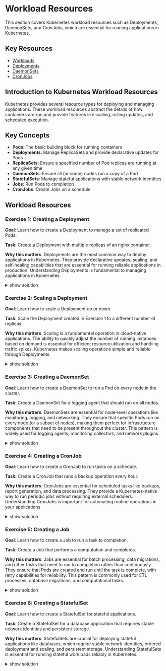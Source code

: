 # Workload Resources

This section covers Kubernetes workload resources such as Deployments, DaemonSets, and CronJobs, which are essential for running applications in Kubernetes.

## Key Resources

- [Workloads](https://kubernetes.io/docs/concepts/workloads/)
- [Deployments](https://kubernetes.io/docs/concepts/workloads/controllers/deployment/)
- [DaemonSets](https://kubernetes.io/docs/concepts/workloads/controllers/daemonset/)
- [CronJobs](https://kubernetes.io/docs/concepts/workloads/controllers/cron-jobs/)

## Introduction to Kubernetes Workload Resources

Kubernetes provides several resource types for deploying and managing applications. These workload resources abstract the details of how containers are run and provide features like scaling, rolling updates, and scheduled execution.

## Key Concepts

- **Pods**: The basic building block for running containers
- **Deployments**: Manage ReplicaSets and provide declarative updates for Pods
- **ReplicaSets**: Ensure a specified number of Pod replicas are running at any given time
- **DaemonSets**: Ensure all (or some) nodes run a copy of a Pod
- **StatefulSets**: Manage stateful applications with stable network identities
- **Jobs**: Run Pods to completion
- **CronJobs**: Create Jobs on a schedule

## Workload Resources

### Exercise 1: Creating a Deployment

**Goal**: Learn how to create a Deployment to manage a set of replicated Pods.

**Task**: Create a Deployment with multiple replicas of an nginx container.

**Why this matters**: Deployments are the most common way to deploy applications in Kubernetes. They provide declarative updates, scaling, and self-healing capabilities that are essential for running reliable applications in production. Understanding Deployments is fundamental to managing applications in Kubernetes.

<details><summary>show solution</summary>
<p>

**Step 1: Create a Deployment manifest file**

Create a file named `nginx-deployment.yaml` with the following content:

```yaml
apiVersion: apps/v1
kind: Deployment
metadata:
  name: nginx-deployment
  labels:
    app: nginx
spec:
  replicas: 3
  selector:
    matchLabels:
      app: nginx
  template:
    metadata:
      labels:
        app: nginx
    spec:
      containers:
      - name: nginx
        image: nginx:1.21
        ports:
        - containerPort: 80
        resources:
          requests:
            memory: "64Mi"
            cpu: "100m"
          limits:
            memory: "128Mi"
            cpu: "200m"
```

**Step 2: Create the Deployment**

```bash
kubectl apply -f nginx-deployment.yaml
```

**Step 3: Verify the Deployment**

```bash
kubectl get deployments
kubectl get pods
```

**Step 4: View detailed information about the Deployment**

```bash
kubectl describe deployment nginx-deployment
```

**What this does**:

- Creates a Deployment named `nginx-deployment` with 3 replicas
- Uses the nginx:1.21 image for the Pods
- Sets resource requests and limits for the containers
- The Deployment controller creates a ReplicaSet, which then creates the Pods
- The Deployment ensures that the desired number of Pods are always running

</p>
</details>

### Exercise 2: Scaling a Deployment

**Goal**: Learn how to scale a Deployment up or down.

**Task**: Scale the Deployment created in Exercise 1 to a different number of replicas.

**Why this matters**: Scaling is a fundamental operation in cloud-native applications. The ability to quickly adjust the number of running instances based on demand is essential for efficient resource utilization and handling traffic spikes. Kubernetes makes scaling operations simple and reliable through Deployments.

<details><summary>show solution</summary>
<p>

**Method 1: Scale using kubectl scale command**

```bash
kubectl scale deployment nginx-deployment --replicas=5
```

**Method 2: Scale by editing the Deployment manifest**

```bash
kubectl edit deployment nginx-deployment
```

Change the `replicas` field from 3 to 5, then save and exit.

**Method 3: Scale using a patch command**

```bash
kubectl patch deployment nginx-deployment -p '{"spec":{"replicas":5}}'
```

**Verify the scaling operation**

```bash
kubectl get deployment nginx-deployment
kubectl get pods -l app=nginx
```

**What this does**:

- Increases the number of replicas from 3 to 5
- The Deployment controller creates additional Pods to match the desired state
- All three methods achieve the same result, but offer different approaches:
  - `kubectl scale` is simple and direct
  - `kubectl edit` allows you to modify other aspects of the Deployment as well
  - `kubectl patch` is useful for scripting and automation

</p>
</details>

### Exercise 3: Creating a DaemonSet

**Goal**: Learn how to create a DaemonSet to run a Pod on every node in the cluster.

**Task**: Create a DaemonSet for a logging agent that should run on all nodes.

**Why this matters**: DaemonSets are essential for node-level operations like monitoring, logging, and networking. They ensure that specific Pods run on every node (or a subset of nodes), making them perfect for infrastructure components that need to be present throughout the cluster. This pattern is widely used for logging agents, monitoring collectors, and network plugins.

<details><summary>show solution</summary>
<p>

**Step 1: Create a DaemonSet manifest file**

Create a file named `logging-daemonset.yaml` with the following content:

```yaml
apiVersion: apps/v1
kind: DaemonSet
metadata:
  name: logging-agent
  labels:
    app: logging-agent
spec:
  selector:
    matchLabels:
      name: logging-agent
  template:
    metadata:
      labels:
        name: logging-agent
    spec:
      containers:
      - name: fluentd
        image: fluentd:v1.14
        resources:
          limits:
            memory: 200Mi
          requests:
            cpu: 100m
            memory: 100Mi
        volumeMounts:
        - name: varlog
          mountPath: /var/log
      volumes:
      - name: varlog
        hostPath:
          path: /var/log
```

**Step 2: Create the DaemonSet**

```bash
kubectl apply -f logging-daemonset.yaml
```

**Step 3: Verify the DaemonSet**

```bash
kubectl get daemonsets
kubectl get pods -l name=logging-agent -o wide
```

**What this does**:

- Creates a DaemonSet named `logging-agent`
- The DaemonSet controller creates a Pod on each node in the cluster
- The Pod mounts the host's `/var/log` directory, allowing the logging agent to access the node's logs
- If nodes are added to the cluster, the DaemonSet controller automatically creates Pods on the new nodes
- If nodes are removed, the corresponding Pods are garbage collected

</p>
</details>

### Exercise 4: Creating a CronJob

**Goal**: Learn how to create a CronJob to run tasks on a schedule.

**Task**: Create a CronJob that runs a backup operation every hour.

**Why this matters**: CronJobs are essential for scheduled tasks like backups, report generation, and data processing. They provide a Kubernetes-native way to run periodic jobs without requiring external schedulers. Understanding CronJobs is important for automating routine operations in your applications.

<details><summary>show solution</summary>
<p>

**Step 1: Create a CronJob manifest file**

Create a file named `backup-cronjob.yaml` with the following content:

```yaml
apiVersion: batch/v1
kind: CronJob
metadata:
  name: database-backup
spec:
  schedule: "0 * * * *"  # Every hour
  concurrencyPolicy: Forbid
  successfulJobsHistoryLimit: 3
  failedJobsHistoryLimit: 1
  jobTemplate:
    spec:
      template:
        spec:
          containers:
          - name: backup
            image: bitnami/postgresql:14
            command:
            - /bin/sh
            - -c
            - echo "Backing up the database at $(date)"
            env:
            - name: PGPASSWORD
              valueFrom:
                secretKeyRef:
                  name: db-credentials
                  key: password
          restartPolicy: OnFailure
```

**Step 2: Create a Secret for the database credentials**

```bash
kubectl create secret generic db-credentials --from-literal=password=mysecretpassword
```

**Step 3: Create the CronJob**

```bash
kubectl apply -f backup-cronjob.yaml
```

**Step 4: Verify the CronJob**

```bash
kubectl get cronjobs
```

**Step 5: Check the jobs and pods created by the CronJob**

```bash
kubectl get jobs
kubectl get pods
```

**What this does**:

- Creates a CronJob named `database-backup` that runs every hour (at the top of the hour)
- Sets `concurrencyPolicy: Forbid` to prevent concurrent executions of the job
- Limits the history of successful and failed jobs
- The job runs a container that simulates a database backup
- The container uses a secret for the database password
- Sets `restartPolicy: OnFailure` to restart the container if it fails

</p>
</details>

### Exercise 5: Creating a Job

**Goal**: Learn how to create a Job to run a task to completion.

**Task**: Create a Job that performs a computation and completes.

**Why this matters**: Jobs are essential for batch processing, data migrations, and other tasks that need to run to completion rather than continuously. They ensure that Pods are created and run until the task is complete, with retry capabilities for reliability. This pattern is commonly used for ETL processes, database migrations, and computational tasks.

<details><summary>show solution</summary>
<p>

**Step 1: Create a Job manifest file**

Create a file named `computation-job.yaml` with the following content:

```yaml
apiVersion: batch/v1
kind: Job
metadata:
  name: pi-calculation
spec:
  completions: 1
  parallelism: 1
  backoffLimit: 4
  template:
    spec:
      containers:
      - name: pi
        image: perl:5.34
        command: ["perl", "-Mbignum=bpi", "-wle", "print bpi(2000)"]
      restartPolicy: Never
```

**Step 2: Create the Job**

```bash
kubectl apply -f computation-job.yaml
```

**Step 3: Monitor the Job status**

```bash
kubectl get jobs
```

**Step 4: Check the output of the Job**

```bash
kubectl get pods -l job-name=pi-calculation
kubectl logs -l job-name=pi-calculation
```

**What this does**:

- Creates a Job named `pi-calculation`
- The Job creates a Pod that calculates Pi to 2000 decimal places
- `completions: 1` specifies that the Job should be considered complete when one Pod completes successfully
- `parallelism: 1` specifies that only one Pod should run at a time
- `backoffLimit: 4` specifies that the Job should be retried up to 4 times if it fails
- `restartPolicy: Never` specifies that the Pod should not be restarted if it completes or fails
- Once the Pod completes successfully, the Job is marked as completed

</p>
</details>

### Exercise 6: Creating a StatefulSet

**Goal**: Learn how to create a StatefulSet for stateful applications.

**Task**: Create a StatefulSet for a database application that requires stable network identities and persistent storage.

**Why this matters**: StatefulSets are crucial for deploying stateful applications like databases, which require stable network identities, ordered deployment and scaling, and persistent storage. Understanding StatefulSets is essential for running stateful workloads reliably in Kubernetes.

<details><summary>show solution</summary>
<p>

**Step 1: Create a headless Service for the StatefulSet**

Create a file named `database-service.yaml` with the following content:

```yaml
apiVersion: v1
kind: Service
metadata:
  name: database
  labels:
    app: database
spec:
  ports:
  - port: 3306
    name: mysql
  clusterIP: None
  selector:
    app: database
```

**Step 2: Create a StorageClass for dynamic provisioning**

```bash
kubectl apply -f - <<EOF
apiVersion: storage.k8s.io/v1
kind: StorageClass
metadata:
  name: standard
provisioner: kubernetes.io/no-provisioner
volumeBindingMode: WaitForFirstConsumer
EOF
```

**Step 3: Create a StatefulSet manifest file**

Create a file named `database-statefulset.yaml` with the following content:

```yaml
apiVersion: apps/v1
kind: StatefulSet
metadata:
  name: mysql
spec:
  selector:
    matchLabels:
      app: database
  serviceName: "database"
  replicas: 3
  template:
    metadata:
      labels:
        app: database
    spec:
      terminationGracePeriodSeconds: 10
      containers:
      - name: mysql
        image: mysql:8.0
        ports:
        - containerPort: 3306
          name: mysql
        env:
        - name: MYSQL_ROOT_PASSWORD
          valueFrom:
            secretKeyRef:
              name: mysql-credentials
              key: root-password
        volumeMounts:
        - name: data
          mountPath: /var/lib/mysql
  volumeClaimTemplates:
  - metadata:
      name: data
    spec:
      accessModes: ["ReadWriteOnce"]
      storageClassName: "standard"
      resources:
        requests:
          storage: 1Gi
```

**Step 4: Create a Secret for MySQL credentials**

```bash
kubectl create secret generic mysql-credentials --from-literal=root-password=mysecretpassword
```

**Step 5: Create the Service and StatefulSet**

```bash
kubectl apply -f database-service.yaml
kubectl apply -f database-statefulset.yaml
```

**Step 6: Verify the StatefulSet**

```bash
kubectl get statefulsets
kubectl get pods -l app=database
kubectl get pvc
```

**What this does**:

- Creates a headless Service named `database` that provides network identity for the StatefulSet Pods
- Creates a StatefulSet named `mysql` with 3 replicas
- Each Pod gets a stable hostname in the form of `<pod-name>.<service-name>.<namespace>.svc.cluster.local`
- The StatefulSet creates PersistentVolumeClaims for each Pod using the volumeClaimTemplates
- Pods are created and deleted in order (from 0 to n-1 for creation, n-1 to 0 for deletion)
- Each Pod has a stable identity and persistent storage, which is essential for stateful applications

</p>
</details>
